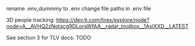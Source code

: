rename .env_dummmy to .env
change file paths in .env file

3D people tracking:
https://dev.ti.com/tirex/explore/node?node=A__AVHQ2zNotxcg9DLorsWfAA__radar_toolbox__1AslXXD__LATEST

See section 3 for TLV docs:
TODO